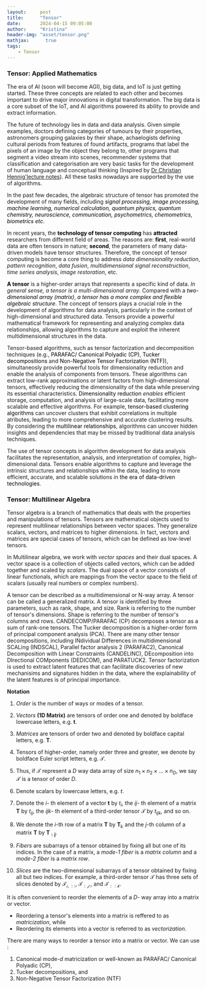 ```yaml
---
layout:     post
title:      "Tensor"
date:       2024-04-15 09:05:00
author:     "Kristina"
header-img: "asset/tensor.png"
mathjax:      true
tags:
    - Tensor
---
```


### Tensor: Applied Mathematics


The era of AI (soon will become AGI), big data, and IoT is just getting started. These three concepts are related to each other and becomes important to drive major innovations in digital transformation. The big data is a core subset of the IoT, and AI algorithms powered its ability to provide and extract information. 

The future of technology lies in data and data analysis. Given simple examples, doctors defining categories of tumours by their properties, astronomers grouping galaxies by their shape, achaelogists defining cultural periods from features of found artifacts, programs that label the pixels of an image by the object they belong to, other programs that segment a video stream into scenes, recommender systems that classification and categorisation are very basic tasks for the development of human language and conceptual thinking (Inspired by <a href="http://www.homepages.ucl.ac.uk/~ucakche/presentations/g19lecnotes.pdf">Dr Christian Hennig'lecture notes</a>). All these tasks nowadays are supported by the use of algorithms. 

In the past few decades, the algebraic structure of tensor has promoted the development of many fields, including *<font color='black'>signal processing, image processing, machine learning, numerical calculation, quantum physics, quantum chemistry, neuroscience, communication, psychometrics, chemometrics, biometrics etc</font>*. 

In recent years, the **<font color='black'>technology of tensor computing</font>**  has **<font color='black'>attracted</font>** researchers from different field of areas. The reasons are: **<font color='black'>first</font>**, real-world data are often tensors in nature; **<font color='black'>second</font>**, the parameters of many data-driven models have tensor structures. Therefore, the concept of tensor computing is become a core thing to address *data dimensionality reduction*, *pattern recognition*, *data fusion*, *multidimensional signal reconstruction*, *time series analysis*, *image restoration*, etc. 

**<font color='black'>A tensor</font>** is a higher-order arrays that represents a specific kind of data. *In general sense, a tensor is a multi-dimensional array*. Compared with a *<font color='black'>two-dimensional array (matrix)</font>*, *<font color='black'>a tensor has a more complex and flexible algebraic structure</font>*. The concept of tensors plays a crucial role in the development of algorithms for data analysis, particularly in the context of high-dimensional and structured data. Tensors provide a powerful mathematical framework for representing and analyzing complex data relationships, allowing algorithms to capture and exploit the inherent multidimensional structures in the data.

Tensor-based algorithms, such as tensor factorization and decomposition techniques (e.g., <font color='black'>PARAFAC/ Canonical Polyadic (CP)</font>, <font color='black'>Tucker decompositions</font> and <font color='black'>Non-Negative Tensor Factorization (NTF)</font>), simultaneosly provide powerful tools for dimensionality reduction and enable the analysis of components from tensors. These algorithms can extract low-rank approximations or latent factors from high-dimensional tensors, effectively reducing the dimensionality of the data while preserving its essential characteristics. <font color='black'>Dimensionality reduction</font> *enables* efficient storage, computation, and analysis of large-scale data, facilitating more scalable and effective algorithms. For example, <font color='black'>tensor-based clustering algorithms</font> can uncover clusters that exhibit correlations in multiple atributes, leading to more comprehensive and accurate clustering results. By considering the <font color='black'>multilinear relationships</font>, algorithms can uncover hidden insights and dependencies that may be missed by traditional data analysis techniques. 

The use of tensor concepts in algorithm development for data analysis facilitates the representation, analysis, and interpretation of complex, high-dimensional data. Tensors enable algorithms to capture and leverage the intrinsic structures and relationships within the data, leading to more efficient, accurate, and scalable solutions in <font color='black'>the era of data-driven technologies</font>.


### Tensor: Multilinear Algebra

Tensor algebra is a branch of mathematics that deals with the properties and manipulations of tensors. Tensors are mathematical objects used to represent multilinear relationships between vector spaces. They generalize scalars, vectors, and matrices to higher dimensions. In fact, vectors and matrices are special cases of tensors, which can be defined as low-level tensors.


In Multilinear algebra, we work with *vector spaces* and their dual spaces. A vector space is a collection of objects called vectors, which can be added together and scaled by *scalars*. The dual space of a vector consists of linear functionals, which are mappings from the vector space to the field of scalars (usually real numbers or complex numbers).


A tensor can be described as a multidimensional or N-way array. A tensor can be called a generalized matrix. A tensor is identified by three parameters, such as rank, shape, and size. Rank is referring to the number of tensor's dimensions. Shape is referring to the number of tensor's columns and rows. CANDECOMP/PARAFAC (CP) decomposes a tensor as a sum of rank-one tensors. The Tucker decomposition is a higher-order form of principal component analysis (PCA). There are many other tensor decompositions, including INdividual Differences in multidimensional SCALing (INDSCAL), Parallel factor analysis 2 (PARAFAC2), Canonical Decomposition with Linear Constraints (CANDELINC), DEcomposition into DIrectional COMponents (DEDICOM), and PARATUCK2. Tensor factorization is used to extract latent features that can facilitate discoveries of new mechanisims and signatures hidden in the data, where the explainability of the latent features is of principal importance.


**Notation**

1. *Order* is the number of ways or modes of a tensor. 

2. *Vectors* **(1D Matrix)** are tensors of order one and denoted by boldface lowercase letters, e.g. $\mathbf{t}$.

3. *Matrices* are tensors of order two and denoted by boldface capital letters, e.g. $\mathbf{T}$. 

4. Tensors of higher-order, namely order three and greater, we denote by boldface Euler script letters, e.g. $\mathbf{\mathcal{T}}$.

5. Thus, if $\mathbf{\mathcal{T}}$ represent a $D$ way data array of size $n_1 \times n_2 \times \ldots \times n_D$, we say $\mathbf{\mathcal{T}}$ is a tensor of order $D$. 

6. Denote scalars by lowercase letters, e.g. $t$. 

7. Denote the $i$- th element of a vector $\mathbf{t}$ by $t_i$, the $ij$- th element of a matrix $\mathbf{T}$ by $t_{ij}$, the $ijk$- th element of a third-order tensor $\mathbf{\mathcal{T}}$ by $t_{ijk}$, and so on.

8. We denote the $i$-th row of a matrix $\mathbf{T}$ by $\mathbf{T_{i:}}$ and the $j$-th column of a matrix $\mathbf{T}$ by $\mathbf{T_{:j}}$.

9. *Fibers* are subarrays of a tensor obtained by fixing all but one of its indices. In the case of a matrix, a *mode-1 fiber* is a *matrix column* and a *mode-2 fiber* is a *matrix row*.

10. *Slices* are the two-dimensional subarrays of a tensor obtained by fixing all but two indices. For example, a third-order tensor $\mathbf{\mathcal{T}}$ has three sets of slices denoted by $\mathbf{\mathcal{T_{i,::}}}$, $\mathbf{\mathcal{T_{:j:}}}$, and $\mathbf{\mathcal{T_{::k}}}$.


It is often convenient to reorder the elements of a $D$- way array into a matrix or vector. 

- Reordering a tensor's elements into a matrix is reffered to as *matricization*, while
- Reordering its elements into a vector is referred to as *vectorization*. 


There are many ways to reorder a tensor into a matrix or vector. We can use :

1. Canonical mode-$d$ matricization or well-known as PARAFAC/ Canonical Polyadic (CP),
2. Tucker decompositions, and 
3. Non-Negative Tensor Factorization (NTF)

